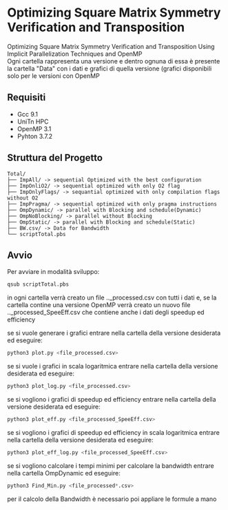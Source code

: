 # Optimizing Square Matrix Symmetry Verification and Transposition

Optimizing Square Matrix Symmetry Verification and Transposition Using Implicit Parallelization Techniques and OpenMP  
Ogni cartella rappresenta una versione e dentro ognuna di essa è presente la cartella "Data" con i dati e grafici di quella versione
(grafici disponibili solo per le versioni con OpenMP
## Requisiti

- Gcc 9.1
- UniTn HPC
- OpenMP 3.1
- Pyhton 3.7.2

## Struttura del Progetto

```
Total/
├── ImpAll/ -> sequential Optimized with the best configuration
├── ImpOnliO2/ -> sequential optimized with only O2 flag
├── ImpOnlyFlags/ -> sequantial optimized with only compilation flags without O2
├── ImpPragma/ -> sequential optimized with only pragma instructions
├── OmpDynamic/ -> parallel with Blocking and schedule(Dynamic)
├── OmpNoBlocking/ -> parallel without Blocking
├── OmpStatic/ -> parallel with Blocking and schedule(Static)
├── BW.csv/ -> Data for Bandwidth
└── scriptTotal.pbs
```


## Avvio

Per avviare in modalità sviluppo:
```bash
qsub scriptTotal.pbs
```
in ogni cartella verrà creato un file .._processed.csv con tutti i dati
e, se la cartella contine una versione OpenMP verrà creato un nuovo file .._processed_SpeeEff.csv che contiene anche i dati degli speedup ed efficiency

se si vuole generare i grafici entrare nella cartella della versione desiderata ed eseguire:
```python
python3 plot.py <file_processed.csv>
```
se si vuole i grafici in scala logaritmica entrare nella cartella della versione desiderata ed eseguire:
```python
python3 plot_log.py <file_processed.csv>
```
se si vogliono i grafici di speedup ed efficiency entrare nella cartella della versione desiderata ed eseguire:
```python
python3 plot_eff.py <file_processed_SpeeEff.csv>
```

se si vogliono i grafici di speedup ed efficiency in scala logaritmica entrare nella cartella della versione desiderata ed eseguire:
```python
python3 plot_eff_log.py <file_processed_SpeeEff.csv>
```
se si vogliono calcolare i tempi minimi per calcolare la bandwidth entrare nella cartella OmpDynamic ed eseguire:
```python
python3 Find_Min.py <file_processed*.csv>
```
per il calcolo della Bandwidth è necessario poi appliare le formule a mano

